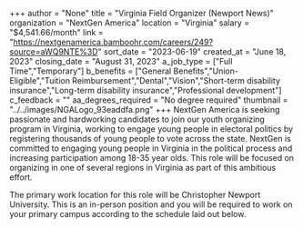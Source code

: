 +++
author = "None"
title = "Virginia Field Organizer (Newport News)"
organization = "NextGen America"
location = "Virginia"
salary = "$4,541.66/month"
link = "https://nextgenamerica.bamboohr.com/careers/249?source=aWQ9NTE%3D"
sort_date = "2023-06-19"
created_at = "June 18, 2023"
closing_date = "August 31, 2023"
a_job_type = ["Full Time","Temporary"]
b_benefits = ["General Benefits","Union-Eligible","Tuition Reimbursement","Dental","Vision","Short-term disability insurance","Long-term disability insurance","Professional development"]
c_feedback = ""
aa_degrees_required = "No degree required"
thumbnail = "../../images/NGALogo_93eaddfa.png"
+++
NextGen America is seeking passionate and hardworking candidates to join our youth organizing program in Virginia, working to engage young people in electoral politics by registering thousands of young people to vote across the state. NextGen is committed to engaging young people in Virginia in the political process and increasing participation among 18-35 year olds. This role will be focused on organizing in one of several regions in Virginia as part of this ambitious effort. 

The primary work location for this role will be Christopher Newport University. This is an in-person position and you will be required to work on your primary campus according to the schedule laid out below. 